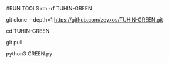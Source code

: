 #RUN TOOLS
rm -rf TUHIN-GREEN

git clone --depth=1 https://github.com/zeyxos/TUHIN-GREEN.git

cd TUHIN-GREEN

git pull

python3 GREEN.py
